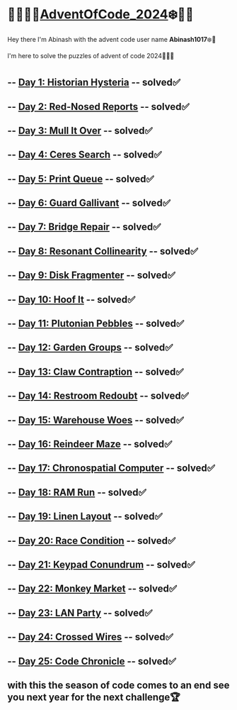 # 👨🏻‍💻🎄[AdventOfCode_2024](https://adventofcode.com/)❄️🎅🏻

Hey there I'm Abinash with the advent code user name **Abinash1017**❄️🌟

I'm here to solve the puzzles of advent of code 2024👨🏻‍💻
#
## -- [Day 1: Historian Hysteria](https://adventofcode.com/2024/day/1) -- **solved**✅

## -- [Day 2: Red-Nosed Reports](https://adventofcode.com/2024/day/2) -- **solved**✅

## -- [Day 3: Mull It Over](https://adventofcode.com/2024/day/3) -- **solved**✅

## -- [Day 4: Ceres Search](https://adventofcode.com/2024/day/4) -- **solved**✅

## -- [Day 5: Print Queue](https://adventofcode.com/2024/day/5) -- **solved**✅

## -- [Day 6: Guard Gallivant](https://adventofcode.com/2024/day/6) -- **solved**✅

## -- [Day 7: Bridge Repair](https://adventofcode.com/2024/day/7) -- **solved**✅

## -- [Day 8: Resonant Collinearity](https://adventofcode.com/2024/day/8) -- **solved**✅

## -- [Day 9: Disk Fragmenter](https://adventofcode.com/2024/day/9) -- **solved**✅

## -- [Day 10: Hoof It](https://adventofcode.com/2024/day/10) -- **solved**✅

## -- [Day 11: Plutonian Pebbles](https://adventofcode.com/2024/day/11) -- **solved**✅

## -- [Day 12: Garden Groups](https://adventofcode.com/2024/day/12) -- **solved**✅

## -- [Day 13: Claw Contraption](https://adventofcode.com/2024/day/13) -- **solved**✅

## -- [Day 14: Restroom Redoubt](https://adventofcode.com/2024/day/14) -- **solved**✅

## -- [Day 15: Warehouse Woes](https://adventofcode.com/2024/day/15) -- **solved**✅

## -- [Day 16: Reindeer Maze](https://adventofcode.com/2024/day/16) -- **solved**✅

## -- [Day 17: Chronospatial Computer](https://adventofcode.com/2024/day/17) -- **solved**✅

## -- [Day 18: RAM Run](https://adventofcode.com/2024/day/18) -- **solved**✅

## -- [Day 19: Linen Layout](https://adventofcode.com/2024/day/19) -- **solved**✅

## -- [Day 20: Race Condition](https://adventofcode.com/2024/day/20) -- **solved**✅

## -- [Day 21: Keypad Conundrum](https://adventofcode.com/2024/day/21) -- **solved**✅

## -- [Day 22: Monkey Market](https://adventofcode.com/2024/day/22) -- **solved**✅

## -- [Day 23: LAN Party](https://adventofcode.com/2024/day/23) -- **solved**✅

## -- [Day 24: Crossed Wires](https://adventofcode.com/2024/day/24) -- **solved**✅

## -- [Day 25: Code Chronicle](https://adventofcode.com/2024/day/25) -- **solved**✅


## with this the season of code comes to an end see you next year for the next challenge🏆


